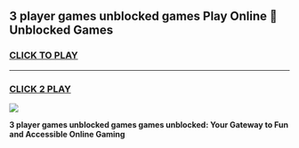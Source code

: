 
## 3 player games unblocked games Play Online 👋 Unblocked Games
<h3>
<a href="https://premium.freeplayer.one?title=3_player_games_unblocked_games&ref=19F">CLICK TO PLAY</a></h3>
<hr>

<h3>
<a href="https://premium.freeplayer.one?title=3_player_games_unblocked_games&ref=19F">CLICK 2 PLAY</a>
  
</h3>

<a href="https://premium.freeplayer.one?title=3_player_games_unblocked_games&ref=19F"><img src="https://clearcache.store/games.png"></a>


**3 player games unblocked games games unblocked: Your Gateway to Fun and Accessible Online Gaming**
